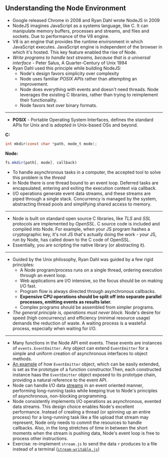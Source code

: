 ## Understanding the Node Environment

- Google released Chrome in 2008 and Ryan Dahl wrote NodeJS in 2009
- NodeJS imagines JavaScript as a systems language, like C. It can manipulate memory buffers, processes and streams, and files and sockets. Due to performance of the V8 engine.
- V8 is an engine that provides the runtime environment in which JavaScript executes. JavaScript engine is independent of the browser in which it's hosted. This key feature enabled the rise of Node.
- _Write programs to handle text streams, because that is a universal interface_ - Peter Salus, A Quarter-Century of Unix 1994
- Ryan Dahl used this principle while building NodeJS:
  - Node's design favors simplicity over complexity
  - Node uses familiar _POSIX APIs_ rather than attempting an improvement.
  - Node does everything with events and doesn't need threads.
    Node leverages the existing C libraries, rather than trying to reimplement their functionality.
  - Node favors text over binary formats.

---

- **POSIX** - Portable Operating System Interfaces, defines the standard APIs for Unix and is adopted in Unix-based OSs and beyond.

**C:**

```C
int mkdir(const char *path, mode_t mode);
```

**Node:**

```javascript
fs.mkdir(path[, mode], callback)
```

- To handle asynchronous tasks in a computer, the accepted tool to solve this problem is the _thread_
- In Node there is one thread bound to an event loop. Deferred tasks are encapsulated, entering and exiting the execution context via callback.
- I/O operations generate event data streams, and these streams are piped through a single stack. Concurrency is managed by the system, abstracting thread pools and simplifying shared access to memory.

---

- Node is built on standard open source C libraries, like _TLS_ and _SSL_ protocols are implemented by _OpenSSL_. C source code is included and compiled into Node. For example, when your JS program hashes a cryptographic key, it's not JS that's actually doing the work - your JS, run by Node, has called down to the C code of OpenSSL.
- Essentially, you are scripting the native library (or abstracting it).

---

- Guided by the Unix philosophy, Ryan Dahl was guided by a few rigid principles:
  - A Node program/process runs on a single thread, ordering execution through an event loop.
  - Web applications are I/O intensive, so the focus should be on making I/O fast.
  - Program flow is always directed through asynchronous callbacks.
  - **Expensive CPU operations should be split off into separate parallel processes, emitting events as results later.**
  - Complex programs should be assembled from simpler programs.
- _The general principle is, operations must never block._ Node's desire for speed (high concurrency) and efficiency (minimal resource usage) demands the reduction of waste. A waiting process is a wasteful process, especially when waiting for I/O.

---

- Many functions in the Node API emit events. These events are instances of `events.EventEmitter`. Any object can extend `EventEmitter` for a simple and uniform creation of asynchronous interfaces to object methods.
- [An example](./counter.js) of how `EventEmitter` object, which can be easily extended, is set as the prototype of a function constructor.Then, each constructed instance haas the `EventEmitter` object exposed to its prototype chain, providing a natural reference to the event API.
- Node can handle I/O data [streams](./stream.js) in an event oriented manner, performing long-running tasks while keeping true to Node's principles of asynchronous, non-blocking programming.
- Node consistently implements I/O operations as asynchronous, evented data streams. This design choice enables Node's excellent performance. Instead of creating a thread (or spinning up an entire process) for a long-running task like a file upload that stream may represent, Node only needs to commit the resources to handle callbacks. Also, in the long stretches of time in between the short moments when the stream is pushing data, Node's event loop is free to process other instructions.
- Exercise: re-implement `stream.js` to send the data `r` produces to a file instead of a terminal ([`stream-writable.js`](./stream-writable.js))
